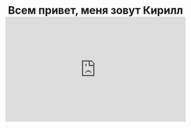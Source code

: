 <h1 align='center'>Всем привет, меня зовут Кирилл
  <iframe src="https://gifer.com/embed/6YvU" width=480 height=281.466 frameBorder="0" allowFullScreen></iframe>
<h1>

